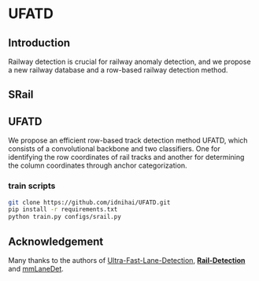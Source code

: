 # UFATD

## Introduction

Railway detection is crucial for railway anomaly detection, and we propose a new railway database and a row-based railway detection method. 

## SRail

## UFATD

We propose an efficient row-based track detection method UFATD, which consists of a convolutional backbone and two classifiers. One for identifying the row coordinates of rail tracks and another for determining the column coordinates through anchor categorization.

### **train scripts**

```bash
git clone https://github.com/idnihai/UFATD.git
pip install -r requirements.txt
python train.py configs/srail.py
```

## Acknowledgement

Many thanks to the authors of [Ultra-Fast-Lane-Detection](https://github.com/cfzd/Ultra-Fast-Lane-Detection), **[Rail-Detection](https://github.com/Sampson-Lee/Rail-Detection)** and [mmLaneDet](https://github.com/Yzichen/mmLaneDet).
